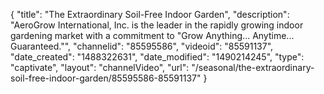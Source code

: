 {
    "title": "The Extraordinary Soil-Free Indoor Garden",
    "description": "AeroGrow International, Inc. is the leader in the rapidly growing indoor gardening market with a commitment to \"Grow Anything... Anytime... Guaranteed.\"",
    "channelid": "85595586",
    "videoid": "85591137",
    "date_created": "1488322631",
    "date_modified": "1490214245",
    "type": "captivate",
    "layout": "channelVideo",
    "url": "\/seasonal\/the-extraordinary-soil-free-indoor-garden\/85595586-85591137"
}